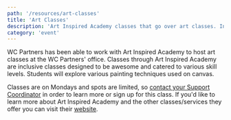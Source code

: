 ```yaml
---
path: '/resources/art-classes'
title: 'Art Classes'
description: 'Art Inspired Academy classes that go over art classes. Inclusive classes designed to be awesome and catered to various skill levels.'
category: 'event'
---
```


WC Partners has been able to work with Art Inspired Academy to host art classes at the WC Partners' office. Classes through Art Inspired Academy are inclusive classes designed to be awesome and catered to various skill levels. Students will explore various painting techniques used on canvas.

Classes are on Mondays and spots are limited, so [contact your Support Coordinator](/sc-contact/) in order to learn more or sign up for this class. If you'd like to learn more about Art Inspired Academy and the other classes/services they offer you can visit their [website](http://www.artinspired.me/acaacademy.html). 